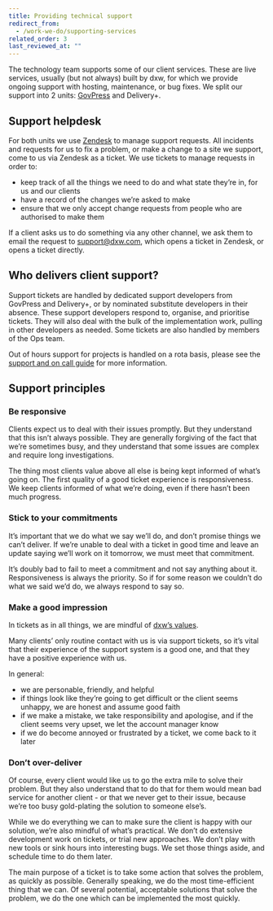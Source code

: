 ```yaml
---
title: Providing technical support
redirect_from:
  - /work-we-do/supporting-services
related_order: 3
last_reviewed_at: ""
---
```


The technology team supports some of our client services. These are live services, usually (but not always) built by dxw, for which we provide ongoing support with hosting, maintenance, or bug fixes. We split our support into 2 units: [GovPress](/govpress-unit/support/) and Delivery+.

## Support helpdesk

For both units we use [Zendesk](https://dxw.zendesk.com/) to manage support requests. All incidents and requests for us to fix a problem, or make a change to a site we support, come to us via Zendesk as a ticket. We use tickets to manage requests in order to:

* keep track of all the things we need to do and what state they’re in, for us and our clients
* have a record of the changes we’re asked to make
* ensure that we only accept change requests from people who are authorised to make them

If a client asks us to do something via any other channel, we ask them to email the request to <support@dxw.com>, which opens a ticket in Zendesk, or opens a ticket directly.

## Who delivers client support?

Support tickets are handled by dedicated support developers from GovPress and Delivery+, or by nominated substitute developers in their absence. These support developers respond to, organise, and prioritise tickets. They will also deal with the bulk of the implementation work, pulling in other developers as needed. Some tickets are also handled by members of the Ops team.

Out of hours support for projects is handled on a rota basis, please see the [support and on call guide](/tech/support-and-on-call/) for more information.

## Support principles

### Be responsive

Clients expect us to deal with their issues promptly. But they understand that this isn’t always possible. They are generally forgiving of the fact that we’re sometimes busy, and they understand that some issues are complex and require long investigations.

The thing most clients value above all else is being kept informed of what’s going on. The first quality of a good ticket experience is responsiveness. We keep clients informed of what we’re doing, even if there hasn’t been much progress.

### Stick to your commitments

It’s important that we do what we say we’ll do, and don’t promise things we can’t deliver. If we’re unable to deal with a ticket in good time and leave an update saying we’ll work on it tomorrow, we must meet that commitment.

It’s doubly bad to fail to meet a commitment and not say anything about it. Responsiveness is always the priority. So if for some reason we couldn’t do what we said we’d do, we always respond to say so.

### Make a good impression

In tickets as in all things, we are mindful of [dxw’s values](/about-us/our-mission-values-and-principles/#our-values).

Many clients’ only routine contact with us is via support tickets, so it’s vital that their experience of the support system is a good one, and that they have a positive experience with us.

In general:

* we are personable, friendly, and helpful
* if things look like they’re going to get difficult or the client seems unhappy, we are honest and assume good faith
* if we make a mistake, we take responsibility and apologise, and if the client seems very upset, we let the account manager know
* if we do become annoyed or frustrated by a ticket, we come back to it later

### Don’t over-deliver

Of course, every client would like us to go the extra mile to solve their problem. But they also understand that to do that for them would mean bad service for another client - or that we never get to their issue, because we’re too busy gold-plating the solution to someone else’s.

While we do everything we can to make sure the client is happy with our solution, we’re also mindful of what’s practical. We don’t do extensive development work on tickets, or trial new approaches. We don’t play with new tools or sink hours into interesting bugs. We set those things aside, and schedule time to do them later.

The main purpose of a ticket is to take some action that solves the problem, as quickly as possible. Generally speaking, we do the most time-efficient thing that we can. Of several potential, acceptable solutions that solve the problem, we do the one which can be implemented the most quickly.

